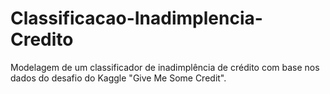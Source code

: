 # Classificacao-Inadimplencia-Credito
Modelagem de um classificador de inadimplência de crédito com base nos dados do desafio do Kaggle "Give Me Some Credit".
